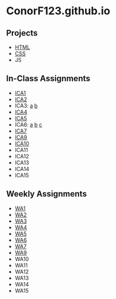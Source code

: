 # ConorF123.github.io

## Projects

- [HTML](https://conorf123.github.io/html-midterm/page5.html)
- [CSS](https://conorf123.github.io/index.html)
- JS

## In-Class Assignments

- [ICA1](https://docs.google.com/document/d/1NQcDyaAD1vGnEjOLK54Jti9axfCbXvXzLClDNTOjqTU/edit?usp=share_link)
- [ICA2](https://docs.google.com/document/d/1op4ATXS8DLpWqxc52oY5_Sv8aQn_jDBmfC01NDNFvIQ/edit?usp=share_link)
- ICA3: [a](https://conorf123.github.io/ica/ICA3a.html) [b](https://conorf123.github.io/ica/ICA3b.html)
- [ICA4](https://conorf123.github.io/ica/ICA4.html)
- [ICA5](https://conorf123.github.io/ica/ICA5/ICA5.html)
- ICA6: [a](https://conorf123.github.io/ica/ICA6/ica6-part1.html) [b](https://conorf123.github.io/ica/ICA6/ica6-part2.html) [c](https://conorf123.github.io/ica/ICA6/ica6-part3.html)
- [ICA7](https://conorf123.github.io/ica/ICA7.html)
- [ICA9](https://conorf123.github.io/ica/ICA9.html)
- [ICA10](https://conorf123.github.io/ica/ICA10.html)
- ICA11
- ICA12
- ICA13
- ICA14
- ICA15

## Weekly Assignments

- [WA1](https://conorf123.github.io/wa/WA1.html)
- [WA2](https://conorf123.github.io/wa/WA2.html)
- [WA3](https://conorf123.github.io/wa/WA3.html)
- [WA4](https://conorf123.github.io/wa/WA4.html)
- [WA5](https://conorf123.github.io/wa/WA5.html)
- [WA6](https://conorf123.github.io/wa/WA6/index.html)
- [WA7](https://conorf123.github.io/wa/WA7.html)
- [WA9](https://conorf123.github.io/wa/WA9.html)
- WA10
- WA11
- WA12
- WA13
- WA14
- WA15
